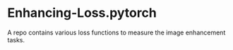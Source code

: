 # Enhancing-Loss.pytorch
A repo contains various loss functions to measure the image enhancement tasks.
